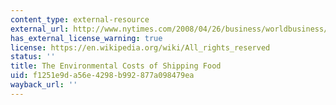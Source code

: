 ```yaml
---
content_type: external-resource
external_url: http://www.nytimes.com/2008/04/26/business/worldbusiness/26food.html
has_external_license_warning: true
license: https://en.wikipedia.org/wiki/All_rights_reserved
status: ''
title: The Environmental Costs of Shipping Food
uid: f1251e9d-a56e-4298-b992-877a098479ea
wayback_url: ''
---
```

